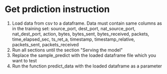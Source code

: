 # Get prdiction instruction

1) Load data from csv to a dataframe. Data must contain same columns as in the training set: source_port, dest_port, nat_source_port, nat_dest_port, action, bytes, bytes_sent, bytes_received, packets, time_elapsed_sec, ts_ret_a, timestamp, timestamp_relative, packets_sent, packets_received 
2) Run all sections until the section "Serving the model"
3) Replace the sample_predict with the loaded dataframe file which you want to test
4) Run the function predict_data with the loaded dataframe as a parameter
